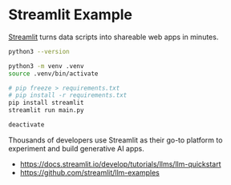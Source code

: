 # Streamlit Example

[Streamlit](https://streamlit.io) turns data scripts into shareable web apps in minutes.

```sh
python3 --version

python3 -m venv .venv
source .venv/bin/activate

# pip freeze > requirements.txt
# pip install -r requirements.txt
pip install streamlit
streamlit run main.py

deactivate
```

Thousands of developers use Streamlit as their go-to platform to experiment and build generative AI apps.
- https://docs.streamlit.io/develop/tutorials/llms/llm-quickstart
- https://github.com/streamlit/llm-examples

